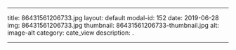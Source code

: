
---
title: 86431561206733.jpg
layout: default
modal-id: 152
date: 2019-06-28
img: 86431561206733.jpg
thumbnail: 86431561206733-thumbnail.jpg
alt: image-alt
category: cate_view
description: .

---
